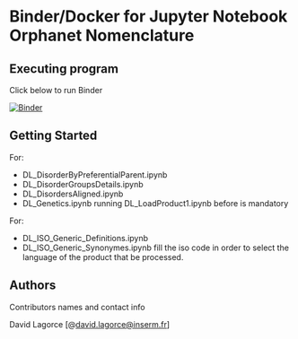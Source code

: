# Binder/Docker for Jupyter Notebook Orphanet Nomenclature

## Executing program

Click below to run Binder

[![Binder](https://mybinder.org/badge_logo.svg)](https://mybinder.org/v2/gh/davidlagorce/nomenclature/HEAD)

## Getting Started

For:
* DL_DisorderByPreferentialParent.ipynb
* DL_DisorderGroupsDetails.ipynb
* DL_DisordersAligned.ipynb
* DL_Genetics.ipynb
running DL_LoadProduct1.ipynb before is mandatory

For:
* DL_ISO_Generic_Definitions.ipynb
* DL_ISO_Generic_Synonymes.ipynb
fill the iso code in order to select the language of the product that be processed. 

## Authors

Contributors names and contact info

David Lagorce 
[@david.lagorce@inserm.fr]

